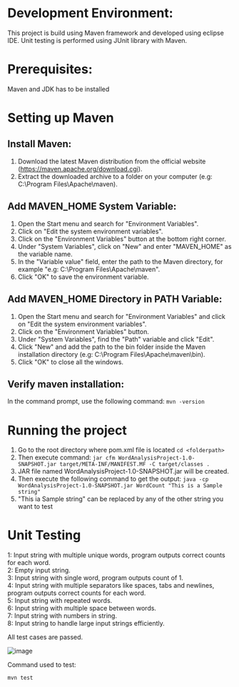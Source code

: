 <h1>Development Environment:</h1>

This project is build using Maven framework and developed using eclipse IDE. Unit testing is performed using JUnit library with Maven.

<h1>Prerequisites:</h1>
Maven and JDK has to be installed

<h1>Setting up Maven</h1>
<h2>Install Maven:</h2>

1. Download the latest Maven distribution from the official website (https://maven.apache.org/download.cgi).
2. Extract the downloaded archive to a folder on your computer (e.g: C:\Program Files\Apache\maven).

<h2>Add MAVEN_HOME System Variable:</h2>

1. Open the Start menu and search for "Environment Variables".<br>
2. Click on "Edit the system environment variables". <br>
3. Click on the "Environment Variables" button at the bottom right corner. <br>
4. Under "System Variables", click on "New" and enter "MAVEN_HOME" as the variable name. <br>
5. In the "Variable value" field, enter the path to the Maven directory, for example "e.g: C:\Program Files\Apache\maven". <br>
6. Click "OK" to save the environment variable.

<h2>Add MAVEN_HOME Directory in PATH Variable:</h2>

1. Open the Start menu and search for "Environment Variables" and click on "Edit the system environment variables".
2. Click on the "Environment Variables" button.
3. Under "System Variables", find the "Path" variable and click "Edit".
4. Click "New" and add the path to the bin folder inside the Maven installation directory (e.g: C:\Program Files\Apache\maven\bin).
5. Click "OK" to close all the windows.

<h2>Verify maven installation:</h2>

In the command prompt, use the following command:
`mvn -version`

<h1>Running the project</h1>

1. Go to the root directory where pom.xml file is located
`cd <folderpath>`
2. Then execute command: `jar cfm WordAnalysisProject-1.0-SNAPSHOT.jar target/META-INF/MANIFEST.MF -C target/classes .`
3. JAR file named WordAnalysisProject-1.0-SNAPSHOT.jar will be created.
4. Then execute the following command to get the output:
`java -cp WordAnalysisProject-1.0-SNAPSHOT.jar WordCount "This is a Sample string"`
5. "This ia Sample string" can be replaced by any of the other string you want to test

<h1>Unit Testing</h1>

1: Input string with multiple unique words, program outputs correct counts for each word.<br>
2: Empty input string.<br>
3: Input string with single word, program outputs count of 1.<br>
4: Input string with multiple separators like spaces, tabs and newlines, program outputs correct counts for each word.<br>
5: Input string with repeated words.<br>
6: Input string with multiple space between words.<br>
7: Input string with numbers in string.<br>
8: Input string to handle large input strings efficiently.

All test cases are passed.

![image](https://user-images.githubusercontent.com/71215436/228964147-fafd638e-a820-49bb-a97b-b3079feceafa.png)

Command used to test:

`mvn test`
